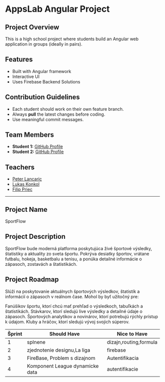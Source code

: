 # AppsLab Angular Project

## Project Overview
This is a high school project where students build an Angular web application in groups (ideally in pairs).

## Features
- Built with Angular framework
- Interactive UI
- Uses Firebase Backend Solutions

## Contribution Guidelines
- Each student should work on their own feature branch.
- Always **pull** the latest changes before coding.
- Use meaningful commit messages.

## Team Members
- **Student 1:** [GitHub Profile](https://github.com/slavomir8505)
- **Student 2:** [GitHub Profile](https://github.com/JurajSupolik)

## Teachers
- [Peter Lancaric](https://github.com/larkinsss)
- [Lukas Konkol](https://github.com/lukkon)
- [Filip Priec](https://github.com/Filipriec)

---

## Project Name

SportFlow

## Project Description

SportFlow bude moderná platforma poskytujúca živé športové výsledky,
štatistiky a aktuality zo sveta športu. Pokrýva desiatky športov,
vrátane futbalu, hokeja, basketbalu a tenisu,
a ponúka detailné informácie o zápasoch, zostavách a štatistikách.

## Project Roadmap

Slúži na poskytovanie aktuálnych športových výsledkov, štatistík a informácií o zápasoch v reálnom čase. Mohol by byť užitočný pre:

Fanúšikov športu, ktorí chcú mať prehľad o výsledkoch, tabuľkách a štatistikách.
Stávkarov, ktorí sledujú live výsledky a detailné údaje o zápasoch.
Športových analytikov a novinárov, ktorí potrebujú rýchly prístup k údajom.
Kluby a hráčov, ktorí sledujú vývoj svojich súperov.

| **Šprint**         | **Should Have**                     | **Nice to Have** |
|------------------------------------------|-----------------|-------------------|
|     1              |     splnene| dizajn,routing,formula |
|     2              |     zjednotenie designu,La liga     | firebase            |
|     3              |     FireBase, Problem s dizajnom    | Autentifikacia      |
|     4              |     Komponent League dynamicke data | autentifikacie      |


